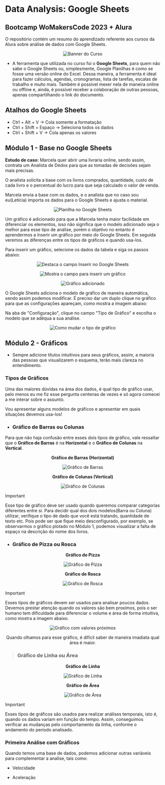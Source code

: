 # Data Analysis: Google Sheets
## Bootcamp WoMakersCode 2023 + Alura
O repositório contém um resumo do aprendizado referente aos cursos da Alura sobre análise de dados com Google Sheets.

<div align="center">

![Banner do Curso](image-1.png)
</div>

- A ferramenta que utilizada no curso foi o **Google Sheets**, para quem não sabe o Google Sheets ou, simplesmente, Google Planilhas é como se fosse uma versão online do Excel.
Dessa maneira, a ferramenta é ideal para fazer cálculos, agendas, cronogramas, lista de tarefas, escalas de trabalho e muito mais.
Também é possível mexer nela de maneira online ou offline e, ainda, é possível receber a colaboração de outras pessoas, apenas compartilhando o link do documento.

## Atalhos do Google Sheets

- Ctrl + Alt + V   -> Cola somente a formatação
- Ctrl + Shift + Espaço   -> Seleciona todos os dados
- Ctrl + Shift + V   -> Cola apenas os valores

## Módulo 1 - Base no Google Sheets

**Estudo de caso:** Marcela quer abrir uma livraria online, sendo assim, contrata um Analista de Dedos para que as tomadas de decisões sejam mais precisas.

O analista solicita a base com os livros comprados, quantidade, custo de cada livro e o percentual do lucro para que seja calculado o valor de venda.

Marcela envia a base com os dados, e o analista que no caso sou eu(Letícia) importa os dados para o Google Sheets e ajusta o material.

<div align="center">

![Planilha no Google Sheets](image-2.png)

<div align="left">
Um gráfico é adicionado para que a Marcela tenha maior facilidade em diferenciar os elementos, isso não significa que o modelo adicionado seja o melhor para esse tipo de análise, porém o objetivo no entanto é aprendermos a inserir um gráfico por meio do Google Sheets. Em seguida veremos as diferenças entre os tipos de gráficos e quando usa-los.<p>

Para inserir um gráfico, selecione os dados da tabela e siga os passos abaixo:
</div>

![Destaca o campo Inserir no Google Sheets](image-3.png)

![Mostra o campo para inserir um gráfico](image-4.png)

![Gráfico adicionado](image-5.png)

<div align="left">
O Google Sheets adiciona o modelo de gráfico de maneira automática, sendo assim podemos modificar. É preciso dar um duplo clique no gráfico para que as configurações apareçam, como mostra a imagem abaixo:<p>

Na aba de "Configuração", clique no campo "Tipo de Gráfico" e escolha o modelo que se adéqua a sua análise.

</div>

![Como mudar o tipo de gráfico](image-6.png)
</div>

## Módulo 2 - Gráficos

- Sempre adicione títulos intuitivos para seus gráficos, assim, a maioria das pessoas que visualizarem o esquema, terão mais clareza no entendimento.

### Tipos de Gráficos
Uma das maiores dúvidas na área dos dados, é qual tipo de gráfico usar, pelo menos eu me fiz esse pergunta centenas de vezes e só agora comecei a me interar sobre o assunto.

Vou apresentar alguns modelos de gráficos e apresentar em quais situações devemos usa-los!

- ### Gráfico de Barras ou Colunas  

Para que não haja confusão entre esses dois tipos de gráfico, vale ressaltar que o **Gráfico de Barras** é na **Horizontal** e o **Gráfico de Colunas** na **Vertical**.

<div align="center">

**Gráfico de Barras (Horizontal)**<p>

![Gráfico de Barras](image-7.png)<p>

**Gráfico de Colunas (Vertical)**<p>

![Gráfico de Colunas](image-8.png)
</div>

> [!IMPORTANT]
> Esse tipo de gráfico deve ser usado quando queremos comparar categorias diferentes entre si.
> Para decidir qual dos dois modelos(Barra ou Coluna) utilizar, verifique o tipo de dado que você está tratando, quantidade de texto etc. Pois pode ser que fique meio desconfigurado, por exemplo, se observarmos o gráfico plotado no Módulo 1, podemos visualizar a falta de espaço na descrição do nome dos livros.<p>

- ### Gráfico de Pizza ou Rosca

<div align="Center">

**Gráfico de Pizza**

![Gráfico de Pizza](image-11.png)

**Gráfico de Rosca**

![Gráfico de Rosca](image-12.png)
</div>

> [!IMPORTANT]
> Esses tipos de gráficos devem ser usados para analisar poucos dados. Devemos prestar atenção quando os valores são bem proxímos, pois o ser humano tem dificuldade para diferenciar o volume e área de forma intuitiva, como mostra a imagem abaixo.<p>
<div align="center">

![Gráfico com valores próximos](image-13.png)

Quando olhamos para esse gráfico, é difícil saber de maneira imadiata qual área é maior.

</div>

> ### Gráfico de Linha ou Área

<div align="center">

**Gráfico de Linha**

![Gráfico de Linha](image-14.png)

**Gráfico de Área**

![Gráfico de Área](image-15.png)

</div>

> [!IMPORTANT]
> Esses tipos de gráficos são usados para realizar análises temporais, isto é, quando os dados variam em função do tempo. Assim, conseguimos verificar as mudanças pelo comportamento da linha, conforme o andamento do período analisado.<p>

### Primeira Análise com Gráficos

Quando temos uma base de dados, podemos adicionar outras variáveis para complementar a analise, tais como:

- Velocidade

- Aceleração